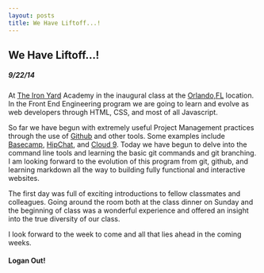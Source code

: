 ```yaml
---
layout: posts
title: We Have Liftoff...!
---
```


## We Have Liftoff...!

##### 9/22/14

At [The Iron Yard](http://theironyard.com/) Academy in the
inaugural class at the [Orlando,FL](http://theironyard.com/locations/orlando/)
location. In the Front End Engineering program we are going
to learn and evolve as web developers through HTML,
CSS, and most of all Javascript.



So far we have begun with extremely useful Project Management practices
through the use of [Github](https://github.com/) and other tools. Some examples
include [Basecamp](https://basecamp.com/), [HipChat](https://www.hipchat.com/),
and [Cloud 9](https://c9.io/). Today we have begun to delve into the command
line tools and learning the basic git commands and git branching. I am looking
forward to the evolution of this program from git, github, and learning markdown
all the way to building fully functional and interactive websites.



The first day was full of exciting introductions to fellow classmates and
colleagues. Going around the room both at the class dinner on Sunday and the
beginning of class was a wonderful experience and offered an insight into
the true diversity of our class.


I look forward to the week to come and all that lies ahead in the coming weeks.


#### Logan Out!

